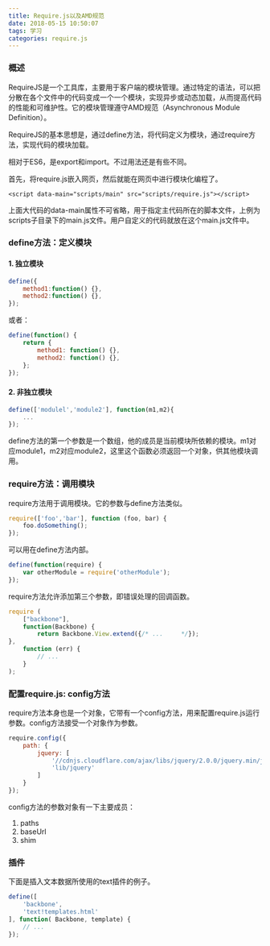 ```yaml
---
title: Require.js以及AMD规范
date: 2018-05-15 10:50:07
tags: 学习
categories: require.js
---
```


### 概述

RequireJS是一个工具库，主要用于客户端的模块管理。通过特定的语法，可以把分散在各个文件中的代码变成一个一个模块，实现异步或动态加载，从而提高代码的性能和可维护性。它的模块管理遵守AMD规范（Asynchronous Module Definition）。

RequireJS的基本思想是，通过define方法，将代码定义为模块，通过require方法，实现代码的模块加载。

相对于ES6，是export和import。不过用法还是有些不同。

首先，将require.js嵌入网页，然后就能在网页中进行模块化编程了。

`<script data-main="scripts/main" src="scripts/require.js"></script>`

上面大代码的data-main属性不可省略，用于指定主代码所在的脚本文件，上例为scripts子目录下的main.js文件。用户自定义的代码就放在这个main.js文件中。

### define方法：定义模块

#### 1. 独立模块

```Javascript
define({
    method1:function() {},
    method2:function() {},
});
```

或者：

```Javascript
define(function() {
    return {
        method1: function() {},
        method2: function() {},
    };
});
```

#### 2. 非独立模块 

```Javascript
define(['modulel','module2'], function(m1,m2){
    ...
});
```

define方法的第一个参数是一个数组，他的成员是当前模块所依赖的模块。m1对应module1，m2对应module2，这里这个函数必须返回一个对象，供其他模块调用。

### require方法：调用模块

require方法用于调用模块。它的参数与define方法类似。

```javascript
require(['foo','bar'], function (foo, bar) {
    foo.doSomething();
});
```

可以用在define方法内部。

```javascript
define(function(require) {
    var otherModule = require('otherModule');
});
```

require方法允许添加第三个参数，即错误处理的回调函数。

```Javascript
require (
	["backbone"], 
	function(Backbone) {
    	return Backbone.View.extend({/* ... 	*/});
},
	function (err) {
        // ...
	}
);
```

### 配置require.js: config方法

require方法本身也是一个对象，它带有一个config方法，用来配置require.js运行参数。config方法接受一个对象作为参数。

```Javascript
require.config({
    path: {
        jquery: [
            '//cdnjs.cloudflare.com/ajax/libs/jquery/2.0.0/jquery.min/js',
            'lib/jquery'
        ]
    }
});
```

config方法的参数对象有一下主要成员：

1. paths
2. baseUrl
3. shim

### 插件

下面是插入文本数据所使用的text插件的例子。

```Javascript
define([
    'backbone',
    'text!templates.html'
], function( Backbone, template) {
    // ...
});
```

